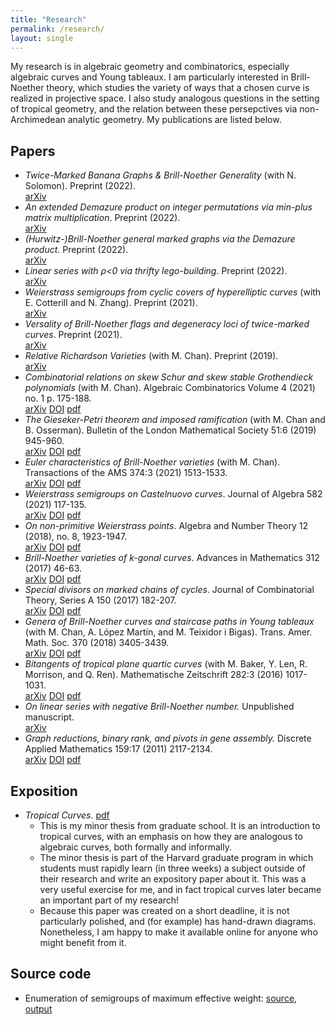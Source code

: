 ```yaml
---
title: "Research"
permalink: /research/
layout: single
---
```


My research is in algebraic geometry and combinatorics, especially algebraic curves and Young tableaux. I am particularly interested in Brill-Noether theory, which studies the variety of ways that a chosen curve is realized in projective space. I also study analogous questions in the setting of tropical geometry, and the relation between these persepctives via non-Archimedean analytic geometry. My publications are listed below.

## Papers

*   _Twice-Marked Banana Graphs & Brill-Noether Generality_ (with N. Solomon). Preprint (2022).
<br /> [arXiv](https://arxiv.org/abs/2211.17258)
*   _An extended Demazure product on integer permutations via min-plus matrix multiplication_. Preprint (2022).
<br /> [arXiv](https://arxiv.org/abs/2206.14227)
*   _(Hurwitz-)Brill-Noether general marked graphs via the Demazure product_. Preprint (2022).
<br /> [arXiv](https://arxiv.org/abs/2201.12316)
*   _Linear series with ρ<0 via thrifty lego-building_. Preprint (2022).
<br /> [arXiv](https://arxiv.org/abs/2201.08869)
*   _Weierstrass semigroups from cyclic covers of hyperelliptic curves_ (with E. Cotterill and N. Zhang). Preprint (2021).
<br /> [arXiv](https://arxiv.org/abs/2201.00033)
*   _Versality of Brill-Noether flags and degeneracy loci of twice-marked curves_. Preprint (2021).
<br /> [arXiv](https://arxiv.org/abs/2103.10969)
*   _Relative Richardson Varieties_ (with M. Chan). Preprint (2019).
<br /> [arXiv](https://arxiv.org/abs/1909.12414)
*   _Combinatorial relations on skew Schur and skew stable Grothendieck polynomials_ (with M. Chan). Algebraic Combinatorics Volume 4 (2021) no. 1 p. 175-188. 
<br /> [arXiv](https://arxiv.org/abs/1909.12833) [DOI](https://doi.org/10.5802/alco.144) [pdf](/files/papers/combinatorialRelationsGrothendieck.pdf)
*   _The Gieseker-Petri theorem and imposed ramification_ (with M. Chan and B. Osserman). Bulletin of the London Mathematical Society 51:6 (2019) 945-960. 
<br /> [arXiv](https://arxiv.org/abs/1804.00178) [DOI](https://doi.org/10.1112/blms.12273) [pdf](/files/papers/giesekerPetriRamification.pdf)
*   _Euler characteristics of Brill-Noether varieties_ (with M. Chan). Transactions of the AMS 374:3 (2021) 1513-1533. 
<br /> [arXiv](https://arxiv.org/abs/1708.09378) [DOI](https://doi.org/10.1090/tran/8164) [pdf](/files/papers/eulerBN.pdf)
*   _Weierstrass semigroups on Castelnuovo curves_. Journal of Algebra 582 (2021) 117-135.
<br /> [arXiv](http://arxiv.org/abs/1608.08178) [DOI](https://doi.org/10.1016/j.jalgebra.2021.04.020) [pdf](/files/papers/weierstrassCastelnuovo.pdf)
*   _On non-primitive Weierstrass points_. Algebra and Number Theory 12 (2018), no. 8, 1923-1947.
<br /> [arXiv](http://arxiv.org/abs/1608.05666) [DOI](https://doi.org/10.2140/ant.2018.12.1923) [pdf](/files/papers/nonprimitiveWeierstrass.pdf)
*   _Brill-Noether varieties of k-gonal curves_. Advances in Mathematics 312 (2017) 46-63.
<br /> [arXiv](http://arxiv.org/abs/1603.08856) [DOI](https://doi.org/10.1016/j.aim.2017.01.027) [pdf](/files/papers/bnKgonal.pdf) <!-- A video of me speaking about this result is [here](http://www.birs.ca/events/2016/5-day-workshops/16w5153/videos/watch/201605031629-Pflueger.html). -->
*   _Special divisors on marked chains of cycles_. Journal of Combinatorial Theory, Series A 150 (2017) 182-207.
<br /> [arXiv](http://arxiv.org/abs/1603.07364) [DOI](https://doi.org/10.1016/j.jcta.2017.03.001) [pdf](/files/papers/markedChains.pdf)
*   _Genera of Brill-Noether curves and staircase paths in Young tableaux_ (with M. Chan, A. López Martín, and M. Teixidor i Bigas). Trans. Amer. Math. Soc. 370 (2018) 3405-3439.
<br /> [arXiv](http://arxiv.org/abs/1506.00516) [DOI](https://doi.org/10.1090/tran/7044) [pdf](/files/papers/generaBNCurves.pdf)
*   _Bitangents of tropical plane quartic curves_ (with M. Baker, Y. Len, R. Morrison, and Q. Ren). Mathematische Zeitschrift 282:3 (2016) 1017-1031.
<br /> [arXiv](http://arxiv.org/abs/1404.7568) [DOI](https://doi.org/10.1007/s00209-015-1576-7) [pdf](/files/papers/bitangentsTropicalQuartic.pdf)
*   _On linear series with negative Brill-Noether number._ Unpublished manuscript.
<br /> [arXiv](http://arxiv.org/abs/1311.5845)
*   _Graph reductions, binary rank, and pivots in gene assembly._ Discrete Applied Mathematics 159:17 (2011) 2117-2134.
<br /> [arXiv](http://arxiv.org/abs/1103.4334) [DOI](https://doi.org/10.1016/j.dam.2011.07.007) [pdf](/files/papers/graphReductions.pdf)

## Exposition

*   _Tropical Curves_. [pdf](/files/TropicalCurves.pdf)
    *   This is my minor thesis from graduate school. It is an introduction to tropical curves, with an emphasis on how they are analogous to algebraic curves, both formally and informally. 
    *   The minor thesis is part of the Harvard graduate program in which students must rapidly learn (in three weeks) a subject outside of their research and write an expository paper about it. This was a very useful exercise for me, and in fact tropical curves later became an important part of my research!
    *   Because this paper was created on a short deadline, it is not particularly polished, and (for example) has hand-drawn diagrams. Nonetheless, I am happy to make it available online for anyone who might benefit from it.

## Source code

* Enumeration of semigroups of maximum effective weight: [source](/files/enumsg.cpp), [output](/files/enumsg_output.txt)
